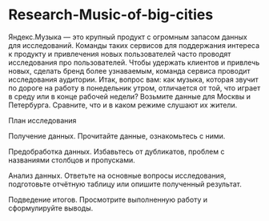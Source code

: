 # Research-Music-of-big-cities
Яндекс.Музыка — это крупный продукт с огромным запасом данных для исследований. Команды таких сервисов для поддержания интереса к продукту и привлечения новых пользователей часто проводят исследования про пользователей. Чтобы удержать клиентов и привлечь новых, сделать бренд более узнаваемым, команда сервиса проводит исследования аудитории. Итак, вопрос вам: как музыка, которая звучит по дороге на работу в понедельник утром, отличается от той, что играет в среду или в конце рабочей недели? Возьмите данные для Москвы и Петербурга. Сравните, что и в каком режиме слушают их жители.

План исследования

Получение данных. Прочитайте данные, ознакомьтесь с ними.

Предобработка данных. Избавьтесь от дубликатов, проблем с названиями столбцов и пропусками.

Анализ данных. Ответьте на основные вопросы исследования, подготовьте отчётную таблицу или опишите полученный результат.

Подведение итогов. Просмотрите выполненную работу и сформулируйте выводы.

